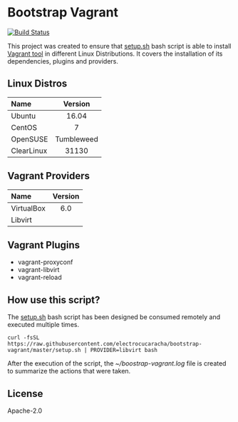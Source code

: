 # Bootstrap Vagrant
[![Build Status](https://travis-ci.org/electrocucaracha/bootstrap-vagrant.png)](https://travis-ci.org/electrocucaracha/bootstrap-vagrant)

This project was created to ensure that [setup.sh](setup.sh)
bash script is able to install [Vagrant tool][1] in different Linux
Distributions. It covers the installation of its dependencies, plugins
and providers.

## Linux Distros

| Name       | Version    |
|:-----------|:----------:|
| Ubuntu     | 16.04      |
| CentOS     | 7          |
| OpenSUSE   | Tumbleweed |
| ClearLinux | 31130      |

## Vagrant Providers

| Name       | Version |
|:-----------|:-------:|
| VirtualBox | 6.0     |
| Libvirt    |         |

## Vagrant Plugins

* vagrant-proxyconf
* vagrant-libvirt
* vagrant-reload

## How use this script?

The [setup.sh](setup.sh) bash script has been designed be consumed
remotely and executed multiple times.

    curl -fsSL https://raw.githubusercontent.com/electrocucaracha/bootstrap-vagrant/master/setup.sh | PROVIDER=libvirt bash

After the execution of the script, the *~/boostrap-vagrant.log* file is
created to summarize the actions that were taken.

## License

Apache-2.0

[1]: https://www.vagrantup.com/
